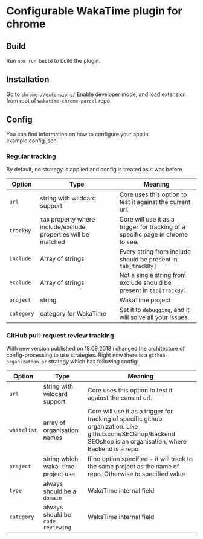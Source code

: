 # Configurable WakaTime plugin for chrome

## Build

Run `npm run build` to build the plugin.

## Installation

Go to `chrome://extensions/`
Enable developer mode, and load extension from root of `wakatime-chrome-parcel` repo.

## Config

You can find information on how to configure your app in example.config.json.

### Regular tracking

By default, no strategy is applied and config is treated as it was before.

| Option     | Type                                                            | Meaning                                                                         |
| ---------- | --------------------------------------------------------------- | ------------------------------------------------------------------------------- |
| `url`      | string with wildcard support                                    | Core uses this option to test it against the current url.                       |
| `trackBy`  | `tab` property where include/exclude properties will be matched | Core will use it as a trigger for tracking of a specific page in chrome to see. |
| `include`  | Array of strings                                                | Every string from include should be present in `tab[trackBy]`                   |
| `exclude`  | Array of strings                                                | Not a single string from exclude should be present in `tab[trackBy]`            |
| `project`  | string                                                          | WakaTime project                                                                |
| `category` | category for WakaTime                                           | Set it to `debugging`, and it will solve all your issues.                       |

### GitHub pull-request review tracking

With new version published on 18.09.2018 i changed the architecture of config-processing to use strategies.
Right now there is a `github-organization-pr` strategy which has following config:

| Option      | Type                               | Meaning                                                                                                                                                         |
| ----------- | ---------------------------------- | --------------------------------------------------------------------------------------------------------------------------------------------------------------- |
| `url`       | string with wildcard support       | Core uses this option to test it against the current url.                                                                                                       |
| `whitelist` | array of organisation names        | Core will use it as a trigger for tracking of specific github organization. Like github.com/SEOshop/Backend SEOshop is an organisation, where Backend is a repo |
| `project`   | string which waka-time project use | If no option specified - it will track to the same project as the name of repo. Otherwise to specified value                                                    |
| `type`      | always should be a `domain`        | WakaTime internal field                                                                                                                                         |
| `category`  | always should be `code reviewing`  | WakaTime internal field                                                                                                                                         |